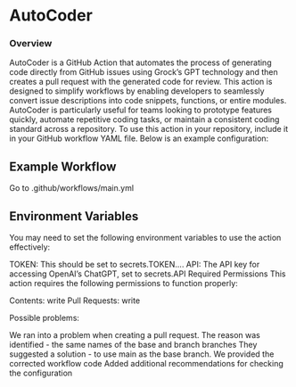 # AutoCoder

### Overview

AutoCoder is a GitHub Action that automates the process of generating code directly from GitHub issues using Grock’s GPT technology and then creates a pull request with the generated code for review. This action is designed to simplify workflows by enabling developers to seamlessly convert issue descriptions into code snippets, functions, or entire modules. AutoCoder is particularly useful for teams looking to prototype features quickly, automate repetitive coding tasks, or maintain a consistent coding standard across a repository.
To use this action in your repository, include it in your GitHub workflow YAML file. Below is an example configuration:

## Example Workflow
Go to .github/workflows/main.yml

## Environment Variables
You may need to set the following environment variables to use the action effectively:

TOKEN: This should be set to secrets.TOKEN....
API: The API key for accessing OpenAI’s ChatGPT, set to secrets.API
Required Permissions
This action requires the following permissions to function properly:

Contents: write
Pull Requests: write

Possible problems:

We ran into a problem when creating a pull request.
The reason was identified - the same names of the base and branch branches
They suggested a solution - to use main as the base branch.
We provided the corrected workflow code
Added additional recommendations for checking the configuration

